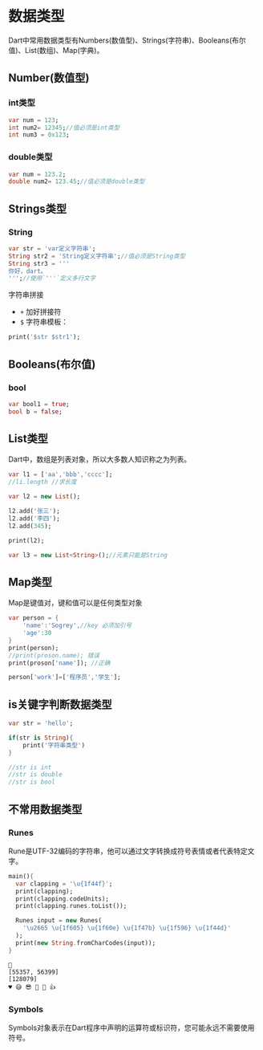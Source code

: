 # 数据类型

Dart中常用数据类型有Numbers(数值型)、Strings(字符串)、Booleans(布尔值)、List(数组)、Map(字典)。

## Number(数值型)

### int类型

``` dart
var num = 123;
int num2= 12345;//值必须是int类型
int num3 = 0x123;
```

### double类型

``` dart
var num = 123.2;
double num2= 123.45;//值必须是double类型
```

## Strings类型

### String

``` dart
var str = 'var定义字符串';
String str2 = 'String定义字符串';//值必须是String类型
String str3 = '''
你好，dart。
''';//使用`'''`定义多行文字
```
字符串拼接

- `+` 加好拼接符
- `$` 字符串模板：
``` dart
print('$str $str1');
```

## Booleans(布尔值)

### bool

``` dart
var bool1 = true;
bool b = false;
```

## List类型

Dart中，数组是列表对象，所以大多数人知识称之为列表。

``` dart
var l1 = ['aa','bbb','cccc'];
//li.length //求长度

var l2 = new List();

l2.add('张三');
l2.add('李四');
l2.add(345);

print(l2);

var l3 = new List<String>();//元素只能是String
```

## Map类型

Map是键值对，键和值可以是任何类型对象

``` dart
var person = {
    'name':'Sogrey',//key 必须加引号
    'age':30
}
print(person);
//print(proson.name); 错误
print(proson['name']); //正确

person['work']=['程序员','学生'];
```

## is关键字判断数据类型

``` dart
var str = 'hello';

if(str is String){
    print('字符串类型')
}

//str is int
//str is double
//str is bool
```

## 不常用数据类型

### Runes

Rune是UTF-32编码的字符串，他可以通过文字转换成符号表情或者代表特定文字。

``` dart
main(){
  var clapping = '\u{1f44f}';
  print(clapping);
  print(clapping.codeUnits);
  print(clapping.runes.toList());

  Runes input = new Runes(
    '\u2665 \u{1f605} \u{1f60e} \u{1f47b} \u{1f596} \u{1f44d}'
  );
  print(new String.fromCharCodes(input));
}
```
```
👏
[55357, 56399]
[128079]
♥ 😅 😎 👻 🖖 👍
```

### Symbols

Symbols对象表示在Dart程序中声明的运算符或标识符，您可能永远不需要使用符号。


